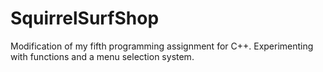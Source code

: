# SquirrelSurfShop
Modification of my fifth programming assignment for C++. Experimenting with functions and a menu selection system.
